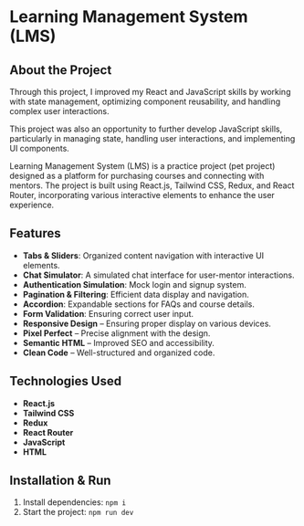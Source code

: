 # Learning Management System (LMS)

## About the Project

Through this project, I improved my React and JavaScript skills by working with state management, optimizing component reusability, and handling complex user interactions.

This project was also an opportunity to further develop JavaScript skills, particularly in managing state, handling user interactions, and implementing UI components.

Learning Management System (LMS) is a practice project (pet project) designed as a platform for purchasing courses and connecting with mentors. The project is built using React.js, Tailwind CSS, Redux, and React Router, incorporating various interactive elements to enhance the user experience.

## Features

- **Tabs & Sliders**: Organized content navigation with interactive UI elements.
- **Chat Simulator**: A simulated chat interface for user-mentor interactions.
- **Authentication Simulation**: Mock login and signup system.
- **Pagination & Filtering**: Efficient data display and navigation.
- **Accordion**: Expandable sections for FAQs and course details.
- **Form Validation**: Ensuring correct user input.
- **Responsive Design** – Ensuring proper display on various devices.
- **Pixel Perfect** – Precise alignment with the design.
- **Semantic HTML** – Improved SEO and accessibility.
- **Clean Code** – Well-structured and organized code.

## Technologies Used

- **React.js**
- **Tailwind CSS**
- **Redux**
- **React Router**
- **JavaScript**
- **HTML**

## Installation & Run

1. Install dependencies: `npm i`
2. Start the project: `npm run dev`


